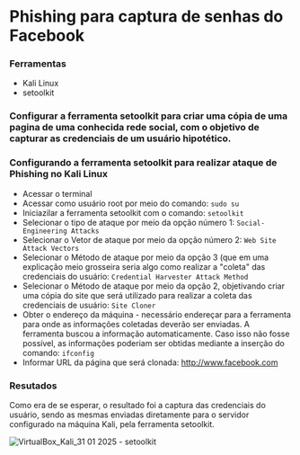 # Phishing para captura de senhas do Facebook

### Ferramentas

- Kali Linux
- setoolkit

### Configurar a ferramenta setoolkit para criar uma cópia de uma pagina de uma conhecida rede social, com o objetivo de capturar as credenciais de um usuário hipotético.

### Configurando a ferramenta setoolkit para realizar ataque de Phishing no Kali Linux

- Acessar o terminal
- Acessar como usuário root por meio do comando: ``` sudo su ```
- Iniciazilar a ferramenta setoolkit com o comando: ``` setoolkit ```
- Selecionar o tipo de ataque por meio da opção número 1: ``` Social-Engineering Attacks ```
- Selecionar o Vetor de ataque por meio da opção número 2: ``` Web Site Attack Vectors ```
- Selecionar o Método de ataque por meio da opção 3 (que em uma explicação meio grosseira seria algo como realizar a "coleta" das credenciais do usuário: ```Credential Harvester Attack Method ```
- Selecionar o Método de ataque por meio da opção 2, objetivando criar uma cópia do site que será utilizado para realizar a coleta das credenciais de usuário: ``` Site Cloner ```
- Obter o endereço da máquina - necessário endereçar para a ferramenta para onde as informações coletadas deverão ser enviadas. A ferramenta buscou a informação automaticamente. Caso isso não fosse possível, as informações poderiam ser obtidas mediante a inserção do comando: ``` ifconfig ```
- Informar URL da página que será clonada: http://www.facebook.com

### Resutados

Como era de se esperar, o resultado foi a captura das credenciais do usuário, sendo as mesmas enviadas diretamente para o servidor configurado na máquina Kali, pela ferramenta setoolkit.

![VirtualBox_Kali_31 01 2025 - setoolkit](https://github.com/user-attachments/assets/b5b2d6c5-ef67-4347-b7d7-9d7e0354d8d6)
